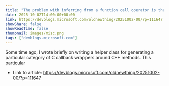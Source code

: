 ```yaml
---
title: "The problem with inferring from a function call operator is that there may be more than one"
date: 2025-10-02T14:00:00+00:00
link: https://devblogs.microsoft.com/oldnewthing/20251002-00/?p=111647
showShare: false
showReadTime: false
thumbnail: images/misc.png
tags: ["devblogs.microsoft.com"]
---
```

Some time ago, I wrote briefly on writing a helper class for generating a particular category of C callback wrappers around C++ methods. This particular

- Link to article: https://devblogs.microsoft.com/oldnewthing/20251002-00/?p=111647